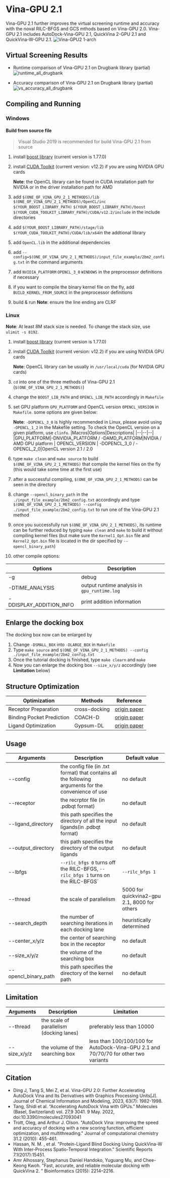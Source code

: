 # Vina-GPU 2.1
Vina-GPU 2.1 further improves the virtual screening runtime and accuracy with the noval RILC-BFGS and GCS mthods based on Vina-GPU 2.0. 
Vina-GPU 2.1 includes AutoDock-Vina-GPU 2.1, QuickVina 2-GPU 2.1 and QuickVina-W-GPU 2.1.
![Vina-GPU2 1-arch](https://github.com/DeltaGroupNJUPT/Vina-GPU-2.1/assets/48940269/3b42ed59-01ce-449a-b203-deea1f0d0a36)



## Virtual Screening Results

* Runtime comparison of Vina-GPU 2.1 on Drugbank library (partial)
![runtime_all_drugbank](https://github.com/DeltaGroupNJUPT/Vina-GPU-2.1/assets/48940269/d728fee5-d4a6-4a16-bbde-cec06a81e38d)

* Accuracy comparison of Vina-GPU 2.1 on Drugbank library (partial)
![vs_accuracy_all_drugbank](https://github.com/DeltaGroupNJUPT/Vina-GPU-2.1/assets/48940269/eacffd1d-cb2a-40d9-9a74-4e8d071aac7b)

## Compiling and Running
### Windows
#### Build from source file
>Visual Studio 2019 is recommended for build Vina-GPU 2.1 from source
1. install [boost library](https://www.boost.org/) (current version is 1.77.0)
2. install [CUDA Toolkit](https://developer.nvidia.com/cuda-downloads) (current version: v12.2) if you are using NVIDIA GPU cards

    **Note**: the OpenCL library can be found in CUDA installation path for NVIDIA or in the driver installation path for AMD

3. add `$(ONE_OF_VINA_GPU_2_1_METHODS)/lib` `$(ONE_OF_VINA_GPU_2_1_METHODS)/OpenCL/inc` `$(YOUR_BOOST_LIBRARY_PATH)` `$(YOUR_BOOST_LIBRARY_PATH)/boost` `$(YOUR_CUDA_TOOLKIT_LIBRARY_PATH)/CUDA/v12.2/include` in the include directories
4. add `$(YOUR_BOOST_LIBRARY_PATH)/stage/lib` `$(YOUR_CUDA_TOOLKIT_PATH)/CUDA/lib/x64`in the addtional library 
5. add `OpenCL.lib` in the additional dependencies 
6. add `--config=$(ONE_OF_VINA_GPU_2_1_METHODS)/input_file_example/2bm2_config.txt` in the command arguments
7.  add `NVIDIA_PLATFORM` `OPENCL_3_0` `WINDOWS` in the preprocessor definitions if necessary
8. if you want to compile the binary kernel file on the fly, add `BUILD_KERNEL_FROM_SOURCE` in the preprocessor definitions
9. build & run
**Note**: ensure the line ending are CLRF

### Linux
**Note**: At least 8M stack size is needed. To change the stack size, use `ulimit -s 8192`.
1. install [boost library](https://www.boost.org/) (current version is 1.77.0)
2. install [CUDA Toolkit](https://developer.nvidia.com/cuda-downloads) (current version: v12.2) if you are using NVIDIA GPU cards

    **Note**: OpenCL library can be usually in `/usr/local/cuda` (for NVIDIA GPU cards)
3. `cd` into one of the three methods of Vina-GPU 2.1 (`$(ONE_OF_VINA_GPU_2_1_METHODS)`)
4. change the `BOOST_LIB_PATH` and `OPENCL_LIB_PATH` accordingly in `Makefile`
5. set GPU platform `GPU_PLATFORM` and OpenCL version `OPENCL_VERSION` in `Makefile`. some options are given below:

    **Note**: `-DOPENCL_3_0` is highly recommended in Linux, please avoid using `-OPENCL_1_2` in the Makefile setting. To check the OpenCL version on a given platform, use `clinfo`.
    |Macros|Options|Descriptions|
    |--|--|--|	
    |GPU_PLATFORM|-DNVIDIA_PLATFORM / -DAMD_PLATFORM|NVIDIA / AMD GPU platform
    |  OPENCL_VERSION | -DOPENCL_3_0 / -OPENCL_2_0|OpenCL version 2.1 / 2.0
    
6. type `make clean` and `make source` to build `$(ONE_OF_VINA_GPU_2_1_METHODS)` that compile the kernel files on the fly (this would take some time at the first use)
7. after a successful compiling, `$(ONE_OF_VINA_GPU_2_1_METHODS)` can be seen in the directory 
8. change `--opencl_binary_path` in the `./input_file_example/2bm2_config.txt` accordingly and type `$(ONE_OF_VINA_GPU_2_1_METHODS) --config ./input_file_example/2bm2_config.txt` to run one of the Vina-GPU 2.1 method
9. once you successfully run `$(ONE_OF_VINA_GPU_2_1_METHODS)`, its runtime can be further reduced by typing `make clean` and `make` to build it without compiling kernel files (but make sure the `Kernel1_Opt.bin` file and `Kernel2_Opt.bin` file is located in the dir specified by `--opencl_binary_path`)
10. other compile options: 

|Options| Description|
|--|--|
| -g | debug|
|-DTIME_ANALYSIS|output runtime analysis in `gpu_runtime.log`|
|-DDISPLAY_ADDITION_INFO|print addition information

## Enlarge the docking box
The docking box now can be enlarged by

1. Change `-DSMALL_BOX` into `-DLARGE_BOX` in `Makefile`
2. Type `make source` and `$(ONE_OF_VINA_GPU_2_1_METHODS) --config ./input_file_example/2bm2_config.txt`
3. Once the tutorial docking is finished, type `make clearn` and `make`
4. Now you can enlarge the docking box `--size_x/y/z` accordingly (see **Limitation** below)

## Structure Optimization
|Optimization|Methods|Reference|
|--|--|--|	
|Receptor Preparation|cross-docking| [origin paper](https://doi.org/10.1016/j.bmc.2022.116686)
|Binding Pocket Prediction|COACH-D|[origin paper](https://doi.org/10.1093/nar/gky439)
|Ligand Optimization| Gypsum-DL | [origin paper](https://doi.org/10.1186/s13321-019-0358-3)

## Usage
|Arguments| Description|Default value
|--|--|--|
|--config | the config file (in .txt format) that contains all the following arguments for the convenience of use| no default
| --receptor | the recrptor file (in .pdbqt format)| no default
|--ligand_directory| this path specifies the directory of all the input ligands(in .pdbqt format) | no default
|--output_directory| this path specifies the directory of the output ligands | no default
|--lbfgs| `--rilc_bfgs 0` turns off the RILC-BFGS, `--rilc_bfgs 1` turns on the RILC-BFGS` | `--rilc_bfgs 1`
|--thread| the scale of parallelism | 5000 for quickvina2-gpu 2.1, 8000 for others
|--search_depth| the number of searching iterations in each docking lane| heuristically determined
|--center_x/y/z|the center of searching box in the receptor|no default
|--size_x/y/z|the volume of the searching box|no default 
|--opencl_binary_path| this path specifies the directory of the kernel path | no default

## Limitation
|Arguments| Description|Limitation
|--|--|--|
|--thread| the scale of parallelism (docking lanes)| preferably less than 10000
|--size_x/y/z|the volume of the searching box |less than 100/100/100 for AutoDock-Vina-GPU 2.1 and 70/70/70 for other two variants

## Citation
* Ding J, Tang S, Mei Z, et al. Vina-GPU 2.0: Further Accelerating AutoDock Vina and Its Derivatives with Graphics Processing Units[J]. Journal of Chemical Information and Modeling, 2023, 63(7): 1982-1998.
* Tang, Shidi et al. “Accelerating AutoDock Vina with GPUs.” Molecules (Basel, Switzerland) vol. 27,9 3041. 9 May. 2022, doi:10.3390/molecules27093041
* Trott, Oleg, and Arthur J. Olson. "AutoDock Vina: improving the speed and accuracy of docking with a new scoring function, efficient optimization, and multithreading." Journal of computational chemistry 31.2 (2010): 455-461.
* Hassan, N. M. , et al. "Protein-Ligand Blind Docking Using QuickVina-W With Inter-Process Spatio-Temporal Integration." Scientific Reports 7.1(2017):15451.
* Amr Alhossary, Stephanus Daniel Handoko, Yuguang Mu, and Chee-Keong Kwoh. "Fast, accurate, and reliable molecular docking with QuickVina 2. " Bioinformatics (2015): 2214–2216.
